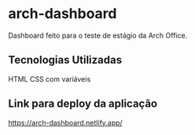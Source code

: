 # arch-dashboard

Dashboard feito para o teste de estágio da Arch Office.

## Tecnologias Utilizadas

HTML
CSS com variáveis

## Link para deploy da aplicação

https://arch-dashboard.netlify.app/
